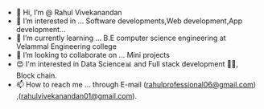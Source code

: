 - 👋 Hi, I’m @ Rahul Vivekanandan
- 👀 I’m interested in ...   Software developments,Web development,App development...
- 🌱 I’m currently learning ... B.E computer science engineering at Velammal Engineering college
- 💞️ I’m looking to collaborate on ... Mini projects
- 😍 I'm interested in Data Science📊 and Full stack development 👨‍💻, Block chain.
- 📫 How to reach me ... through E-mail (rahulprofessional06@gmail.com) ,(rahulvivekanandan01@gmail.com).

<!---
Rahul369-V/Rahul369-V is a ✨ special ✨ repository because its `README.md` (this file) appears on your GitHub profile.
You can click the Preview link to take a look at your changes.
--->
